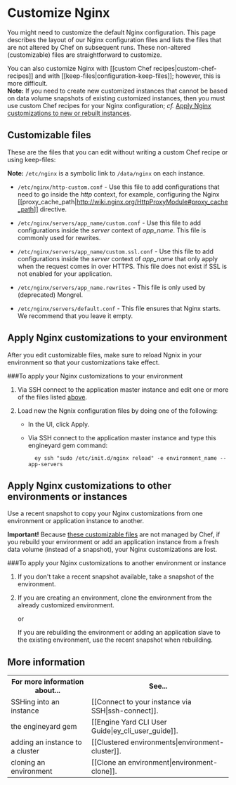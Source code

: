 # Customize Nginx

You might need to customize the default Nginx configuration. This page describes the layout of our Nginx configuration files and lists the files that are not altered by Chef on subsequent runs. These non-altered (customizable) files are straightforward to customize.

You can also customize Nginx with [[custom Chef recipes|custom-chef-recipes]] and with [[keep-files|configuration-keep-files]]; however, this is more difficult.  
**Note:** If you need to create new customized instances that cannot be based on data volume snapshots of existing customized instances, then you must use custom Chef recipes for your Nginx configuration; *cf.* [Apply Nginx customizations to new or rebuilt instances][2]. 

<h2 id="topic1"> Customizable files</h2>

These are the files that you can edit without writing a custom Chef recipe or using keep-files:  

**Note:** `/etc/nginx` is a symbolic link to `/data/nginx` on each instance.

* `/etc/nginx/http-custom.conf` - Use this file to add configurations that need to go inside the _http_ context, for example, configuring the Nginx [[proxy_cache_path|http://wiki.nginx.org/HttpProxyModule#proxy_cache_path]] directive.

* `/etc/nginx/servers/app_name/custom.conf` - Use this file to add configurations inside the _server_ context of *app_name*. This file is commonly used for rewrites.

* `/etc/nginx/servers/app_name/custom.ssl.conf` - Use this file to add configurations inside the _server_ context of *app_name* that only apply when the request comes in over HTTPS. This file does not exist if SSL is not enabled for your application.

* `/etc/nginx/servers/app_name.rewrites` - This file is only used by (deprecated) Mongrel. 

* `/etc/nginx/servers/default.conf` - This file ensures that Nginx starts. We recommend that you leave it empty.

<!--**Question:** What do I need to do after editing these files to have a Nginx configuration changes take effect? -->

<h2 id="topic2"> Apply Nginx customizations to your environment</h2>

After you edit customizable files, make sure to reload Ngnix in your environment so that your customizations take effect. 

###To apply your Nginx customizations to your environment

1. Via SSH connect to the application master instance and edit one or more of the files listed [above][1].

2. Load new the Ngnix configuration files by doing one of the following:  
    * In the UI, click Apply.
    * Via SSH connect to the application master instance and type this engineyard gem command:  

            ey ssh "sudo /etc/init.d/nginx reload" -e environment_name --app-servers


<h2 id="topic3"> Apply Nginx customizations to other environments or instances</h2>

Use a recent snapshot to copy your Nginx customizations from one environment or application instance to another.

**Important!** Because [these customizable files][1] are not managed by Chef, if you rebuild your environment or add an application instance from a fresh data volume (instead of a snapshot), your Nginx customizations are lost. 

###To apply your Nginx customizations to another environment or instance

1. If you don't take a recent snapshot available, take a snapshot of the environment. 

2. If you are creating an environment, clone the environment from the already customized environment.  

    or  

    If you are rebuilding the environment or adding an application slave to the existing environment, use the recent snapshot when rebuilding.  

<h2 id="topic5"> More information</h2>

<table>
  <tr>
	<th>For more information about...</th><th>See...</th>
  </tr>
  <tr>
	<td>SSHing into an instance</td><td>[[Connect to your instance via SSH|ssh-connect]].</td>
  </tr> 
  <tr>
	 <td>the engineyard gem</td><td>[[Engine Yard CLI User Guide|ey_cli_user_guide]].</td>
  </tr>
<tr>
    <td>adding an instance to a cluster</td><td>[[Clustered environments|environment-cluster]].</td>
  </tr>
  <tr>
	 <td>cloning an environment</td><td>[[Clone an environment|environment-clone]].</td>
  </tr>
</table>


[1]: #topic1        "topic1"
[2]: #topic2        "topic2"
[3]: #topic3        "topic3"
[4]: #topic4        "topic4"